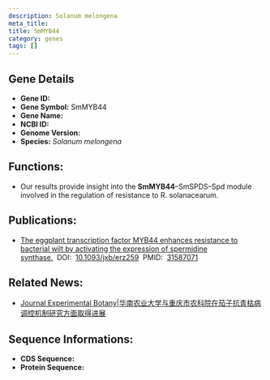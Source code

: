 ```yaml
---
description: Solanum melongena 
meta_title:
title: SmMYB44
category: genes
tags: []
---
```


## Gene Details
- **Gene ID:**	[]()
- **Gene Symbol:** SmMYB44
- **Gene Name:** 
- **NCBI ID:** [](https://www.ncbi.nlm.nih.gov/gene/?term=)
- **Genome Version:** []()
- **Species:** *Solanum melongena*

## Functions:
   - Our results provide insight into the **SmMYB44**–SmSPDS–Spd module involved in the regulation of resistance to R. solanacearum.

## Publications:
   - [The eggplant transcription factor MYB44 enhances resistance to bacterial wilt by activating the expression of spermidine synthase.]( https://academic.oup.com/jxb/article/70/19/5343/5581901?login=false)&nbsp;&nbsp;DOI:&nbsp;&nbsp;[10.1093/jxb/erz259](https://academic.oup.com/jxb/article/70/19/5343/5581901?login=false)&nbsp;&nbsp;PMID:&nbsp;&nbsp;[31587071](https://pubmed.ncbi.nlm.nih.gov/31587071/)

## Related News:
   - [Journal Experimental Botany|华南农业大学与重庆市农科院在茄子抗青枯病调控机制研究方面取得进展](https://mp.weixin.qq.com/s?__biz=Mzg3MDEwNDEyMg==&mid=2247485942&idx=5&sn=24f5240cd28eaaeb3d68b464778ccaad&chksm=ce93a4a3f9e42db51c1883b91b5e0d078c4eaaeff96b6a031f80cd1d974af0c2578f3e2fe003&scene=27#wechat_redirect)

## Sequence Informations:
- **CDS Sequence:**
- **Protein Sequence:**
